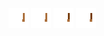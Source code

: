 ![human dark right arms-4](../share/lair/human_dark_right_arms/human_dark_right_arms-4.png)
![human dark right arms-2](../share/lair/human_dark_right_arms/human_dark_right_arms-2.png)
![human dark right arms-1](../share/lair/human_dark_right_arms/human_dark_right_arms-1.png)
![human dark right arms-3](../share/lair/human_dark_right_arms/human_dark_right_arms-3.png)
